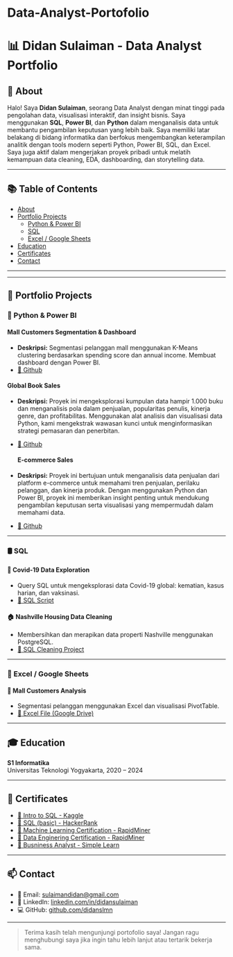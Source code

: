 # Data-Analyst-Portofolio

# 📊 Didan Sulaiman - Data Analyst Portfolio

## 👤 About
Halo! Saya **Didan Sulaiman**, seorang Data Analyst dengan minat tinggi pada pengolahan data, visualisasi interaktif, dan insight bisnis. Saya menggunakan **SQL**, **Power BI**, dan **Python** dalam menganalisis data untuk membantu pengambilan keputusan yang lebih baik.
Saya memiliki latar belakang di bidang informatika dan berfokus mengembangkan keterampilan analitik dengan tools modern seperti Python, Power BI, SQL, dan Excel. Saya juga aktif dalam mengerjakan proyek pribadi untuk melatih kemampuan data cleaning, EDA, dashboarding, dan storytelling data.

---

## 📚 Table of Contents
- [About](#about)
- [Portfolio Projects](#portfolio-projects)
  - [Python & Power BI](#python)
  - [SQL](#sql)
  - [Excel / Google Sheets](#excel--google-sheets)
- [Education](#education)
- [Certificates](#certificates)
- [Contact](#contact)

---


---

## 💼 Portfolio Projects

### 🐍 Python & Power BI

####  Mall Customers Segmentation & Dashboard
- **Deskripsi:**
  Segmentasi pelanggan mall menggunakan K-Means clustering berdasarkan spending score dan annual income.
  Membuat dashboard dengan Power BI.
- [📂 Github](https://github.com/didanslmn/mall-customers-analyst)

####  Global Book Sales
- **Deskripsi:**
  Proyek ini mengeksplorasi kumpulan data hampir 1.000 buku dan menganalisis pola dalam penjualan, popularitas penulis, kinerja genre, dan profitabilitas.           Menggunakan alat analisis dan visualisasi data Python, kami mengekstrak wawasan kunci untuk menginformasikan strategi pemasaran dan penerbitan. 
- [📂 Github](https://github.com/didanslmn/book-sales-analyst)

  ####  E-commerce Sales
- **Deskripsi:**
  Proyek ini bertujuan untuk menganalisis data penjualan dari platform e-commerce untuk memahami tren penjualan, perilaku pelanggan, dan kinerja produk.
  Dengan menggunakan Python dan Power BI, proyek ini memberikan insight penting untuk mendukung pengambilan keputusan serta visualisasi yang mempermudah dalam   memahami data.
- [📂 Github](https://github.com/didanslmn/sales-ecommerce-analyst)  

---

### 🛢 SQL

#### 🦠 Covid-19 Data Exploration
- Query SQL untuk mengeksplorasi data Covid-19 global: kematian, kasus harian, dan vaksinasi.
- [💾 SQL Script](https://github.com/didan/sql-covid19-exploration)

#### 🏠 Nashville Housing Data Cleaning
- Membersihkan dan merapikan data properti Nashville menggunakan PostgreSQL.
- [🧹 SQL Cleaning Project](https://github.com/didan/nashville-housing-cleaning)

---

### 📄 Excel / Google Sheets

#### 💸 Mall Customers Analysis
- Segmentasi pelanggan menggunakan Excel dan visualisasi PivotTable.
- [📂 Excel File (Google Drive)](https://drive.google.com/...)

---


## 🎓 Education

**S1 Informatika**  
Universitas Teknologi Yogyakarta, 2020 – 2024

---

## 📜 Certificates

- [📄 Intro to SQL - Kaggle](https://drive.google.com/file/d/1XnS-gOGypncV2Hs0Ykc16uDcJ_YCUfr-/view?usp=sharing)
- [📄 SQL (basic) - HackerRank](https://drive.google.com/file/d/1k2cNsSiaNz6poGyimpi0KssnJPFI5Z3a/view?usp=sharing)
- [📄 Machine Learning Certification - RapidMiner](https://drive.google.com/file/d/1swaIf39hIINi0dD9sew7F5o-GtuE1rAF/view?usp=drive_link)
- [📄 Data Enginering Certification - RapidMiner](https://drive.google.com/file/d/1ucqIxY0rRVone2f0ogsZVVEie84nudS8/view?usp=drive_link)
- [📄 Busniness Analyst - Simple Learn](https://drive.google.com/file/d/1g2GaApPK3UsPEBE6IXqmVBOSzozzWdPe/view?usp=drive_link)

---

## 📫 Contact

- 📧 Email: sulaimandidan@gmail.com  
- 💼 LinkedIn: [linkedin.com/in/didansulaiman](https://linkedin.com/in/didansulaiman)  
- 💻 GitHub: [github.com/didanslmn](https://github.com/didanslmn)

---

> Terima kasih telah mengunjungi portofolio saya! Jangan ragu menghubungi saya jika ingin tahu lebih lanjut atau tertarik bekerja sama.
